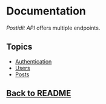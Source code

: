 # Documentation

*Postidit API* offers multiple endpoints.

## Topics
- [Authentication](auth/index.md)
- [Users](users/index.md)
- [Posts](posts/index.md)

## [Back to README](../README.md)